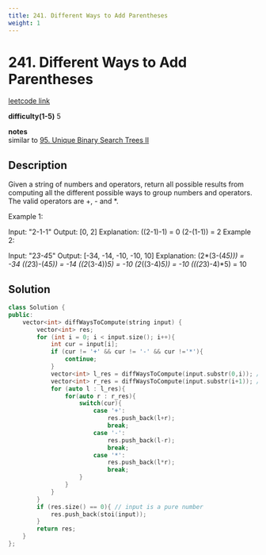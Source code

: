 ```yaml
---
title: 241. Different Ways to Add Parentheses
weight: 1
---
```

# 241. Different Ways to Add Parentheses
[leetcode link](https://leetcode.com/problems/different-ways-to-add-parentheses/)

**difficulty(1-5)** 
5

**notes**   
similar to [95. Unique Binary Search Trees II](95)

## Description
Given a string of numbers and operators, return all possible results from computing all the different possible ways to group numbers and operators. The valid operators are +, - and *.

Example 1:

Input: "2-1-1"
Output: [0, 2]
Explanation: 
((2-1)-1) = 0 
(2-(1-1)) = 2
Example 2:

Input: "2*3-4*5"
Output: [-34, -14, -10, -10, 10]
Explanation: 
(2*(3-(4*5))) = -34 
((2*3)-(4*5)) = -14 
((2*(3-4))*5) = -10 
(2*((3-4)*5)) = -10 
(((2*3)-4)*5) = 10

## Solution

```c++
class Solution {
public:
    vector<int> diffWaysToCompute(string input) {
        vector<int> res;
        for (int i = 0; i < input.size(); i++){
            int cur = input[i];
            if (cur != '+' && cur != '-' && cur !='*'){
                continue;
            }
            vector<int> l_res = diffWaysToCompute(input.substr(0,i)); // [0,i-1]
            vector<int> r_res = diffWaysToCompute(input.substr(i+1)); // [i+1, end)
            for (auto l : l_res){
                for(auto r : r_res){
                    switch(cur){
                        case '+':
                            res.push_back(l+r);
                            break;
                        case '-':
                            res.push_back(l-r);
                            break;
                        case '*':
                            res.push_back(l*r);
                            break;
                    }
                }
            }
        }
        if (res.size() == 0){ // input is a pure number
            res.push_back(stoi(input));
        }
        return res;
    }
};
```

